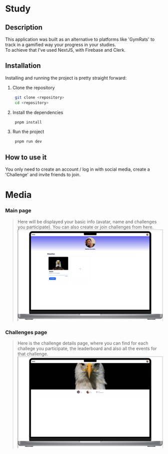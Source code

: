 # Study

## Description
This application was built as an alternative to platforms like 'GymRats' to track in a gamified way your progress
in your studies. <br />
To achieve that I've used NextJS, with Firebase and Clerk.

## Installation
Installing and running the project is pretty straight forward:

1. Clone the repository
   ```bash
    git clone <repository>
    cd <repository>
   ```

2. Install the dependencies
   ```bash
    pnpm install
   ```

3. Run the project
   ```bash
    pnpm run dev
   ```

## How to use it
You only need to create an account / log in with social media, create a 'Challenge' and invite friends to join.

# Media

### Main page
> Here will be displayed your basic info (avatar, name and challenges you participate). You can also create or join challenges from here.
   ![preview](/public/mock_1.png)

### Challenges page
> Here is the challenge details page, where you can find for each challege you participate, the leaderboard and also all the events for that challenge.
   ![preview](/public/mock_2.png)